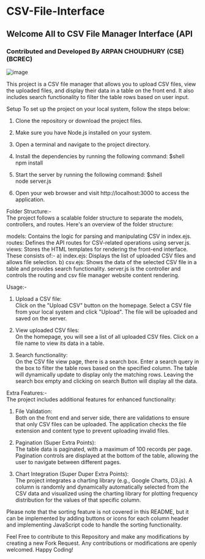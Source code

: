 # CSV-File-Interface

## Welcome All to CSV File Manager Interface (API

### Contributed and Developed By ARPAN CHOUDHURY (CSE) (BCREC)

![image](https://github.com/DataWorker2001/CSV-File-Interface/assets/123379937/b7d8d42c-fecd-448d-9134-bdc1e7a40579)

This project is a CSV file manager that allows you to upload CSV files, view the uploaded files, and display their data in a table on the front end. It also includes search functionality to filter the table rows based on user input.

Setup
To set up the project on your local system, follow the steps below:

1) Clone the repository or download the project files.

2) Make sure you have Node.js installed on your system.

3) Open a terminal and navigate to the project directory.

4) Install the dependencies by running the following command:
$shell</br>
npm install</br>

5) Start the server by running the following command:
$shell</br>
node server.js</br>

6) Open your web browser and visit http://localhost:3000 to access the application.



Folder Structure:- </br>
The project follows a scalable folder structure to separate the models, controllers, and routes. Here's an overview of the folder structure:

models: Contains the logic for parsing and manipulating CSV in index.ejs.
routes: Defines the API routes for CSV-related operations using server.js.
views: Stores the HTML templates for rendering the front-end interface. These consists of:- 
 a) index.ejs: Displays the list of uploaded CSV files and allows file selection.
 b) csv.ejs: Shows the data of the selected CSV file in a table and provides search functionality.
server.js is the controller and controls the routing and csv file manager website content rendering.
 
Usage:- </br>

1) Upload a CSV file:</br>
Click on the "Upload CSV" button on the homepage.
Select a CSV file from your local system and click "Upload".
The file will be uploaded and saved on the server.</br>

2) View uploaded CSV files:</br>
On the homepage, you will see a list of all uploaded CSV files.
Click on a file name to view its data in a table.</br>

3) Search functionality:</br>
On the CSV file view page, there is a search box.
Enter a search query in the box to filter the table rows based on the specified column.
The table will dynamically update to display only the matching rows.
Leaving the search box empty and clicking on search Button will display all the data.</br>

Extra Features:- </br>
The project includes additional features for enhanced functionality:

1) File Validation:</br>
Both on the front end and server side, there are validations to ensure that only CSV files can be uploaded.
The application checks the file extension and content type to prevent uploading invalid files.

2) Pagination (Super Extra Points):</br>
The table data is paginated, with a maximum of 100 records per page.
Pagination controls are displayed at the bottom of the table, allowing the user to navigate between different pages.</br>

3) Chart Integration (Super Duper Extra Points):</br>
The project integrates a charting library (e.g., Google Charts, D3.js).
A column is randomly and dynamically automatically selected from the CSV data and visualized using the charting library for plotting frequency distribution for the values of that specific column.


Please note that the sorting feature is not covered in this README, but it can be implemented by adding buttons or icons for each column header and implementing JavaScript code to handle the sorting functionality.</br>

Feel Free to contribute to this Repository and make any modifications by creating a new Fork Request. Any contributions or modifications are openly welcomed. Happy Coding!
